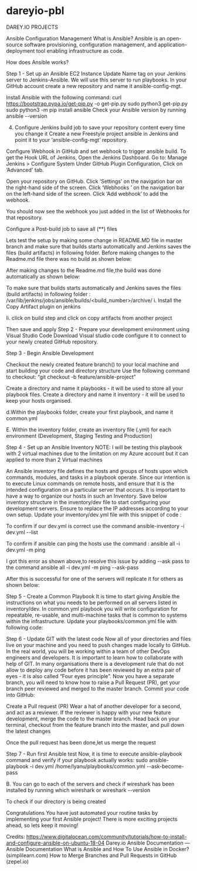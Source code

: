 # dareyio-pbl
DAREY.IO PROJECTS

Ansible Configuration Management
 What is Ansible?
Ansible is an open-source software provisioning, configuration management, and application-deployment tool enabling infrastructure as code. 

How does Ansible works?


Step 1 - Set up an Ansible EC2 Instance
Update Name tag on your Jenkins server to Jenkins-Ansible. We will use this server to run playbooks.
In your GitHub account create a new repository and name it ansible-config-mgt.

Install Ansible with the following command:
curl https://bootstrap.pypa.io/get-pip.py -o get-pip.py
sudo python3 get-pip.py
sudo python3 -m pip install ansible
Check your Ansible version by running ansible --version

 
4. Configure Jenkins build job to save your repository content every time you change it
Create a new Freestyle project ansible in Jenkins and point it to your ‘ansible-config-mgt’ repository.

Configure Webhook in GitHub and set webhook to trigger ansible build.
         To get the Hook URL of Jenkins, Open the Jenkins Dashboard.
Go to: Manage Jenkins > Configure System
Under GitHub Plugin Configuration, Click on ‘Advanced' tab. 


Open your repository on GitHub.
Click ‘Settings’ on the navigation bar on the right-hand side of the screen.
Click ‘Webhooks ’ on the navigation bar on the left-hand side of the screen.
Click ‘Add webhook’ to add the webhook. 

You should now see the webhook you just added in the list of Webhooks for that repository.
 
Configure a Post-build job to save all (**) files

Lets test  the setup by making some change in README.MD file in master branch and make sure that builds starts automatically and Jenkins saves the files (build artifacts) in following folder.
Before making changes to the Readme.md file there was no build as shown below:

After making changes to the Readme.md file,the build was done automatically as shown below:

To make sure that builds starts automatically and Jenkins saves the files (build artifacts) in following folder : /var/lib/jenkins/jobs/ansible/builds/<build_number>/archive/
  i.  Install the Copy Artifact plugin on jenkins

 
 Ii.     click on build step and click on copy artifacts from another project


Then save and apply
Step 2 - Prepare your development environment using Visual Studio Code
Download Visual studio code
configure it to connect to your newly created GitHub repository.

Step 3 - Begin Ansible Development

Checkout the newly created feature branch() to your local machine and start building your code and directory structure
Use the following command to checkout: “git checkout -b feature/ansible-project”

Create a directory and name it playbooks - it will be used to store all your playbook files.
Create a directory and name it inventory - it will be used to keep your hosts organised.

d.Within the playbooks folder, create your first playbook, and name it common.yml

E. Within the inventory folder, create an inventory file (.yml) for each environment (Development, Staging Testing and Production)

 
Step 4 - Set up an Ansible Inventory
NOTE: I will be testing this playbook with 2 virtual machines due to the limitation on my Azure account but it can applied to more than 2 Virtual machines


An Ansible inventory file defines the hosts and groups of hosts upon which commands, modules, and tasks in a playbook operate. Since our intention is to execute Linux commands on remote hosts, and ensure that it is the intended configuration on a particular server that occurs. It is important to have a way to organize our hosts in such an Inventory.
Save below inventory structure in the inventory/dev file to start configuring your development servers. Ensure to replace the IP addresses according to your own setup.
Update your inventory/dev.yml file with this snippet of code :

To confirm if our dev.yml is correct use the command 
ansible-inventory -i dev.yml --list

To confirm if ansible can ping the hosts use the command :
ansible all -i dev.yml -m ping

I got this error as shown above,to resolve this issue by adding --ask pass to the command 
   ansible all -i dev.yml -m ping --ask-pass

After this is successful for one of the servers will replicate it for others as shown below:


Step 5 - Create a Common Playbook
It is time to start giving Ansible the instructions on what you needs to be performed on all servers listed in inventory/dev.
In common.yml playbook you will write configuration for repeatable, re-usable, and multi-machine tasks that is common to systems within the infrastructure.
Update your playbooks/common.yml file with following code:

 
Step 6 - Update GIT with the latest code
Now all of your directories and files live on your machine and you need to push changes made locally to GitHub.
In the real world, you will be working within a team of other DevOps engineers and developers. It is important to learn how to collaborate with help of GIT. In many organisations there is a development rule that do not allow to deploy any code before it has been reviewed by an extra pair of eyes - it is also called “Four eyes principle”.
Now you have a separate branch, you will need to know how to raise a Pull Request (PR), get your branch peer reviewed and merged to the master branch.
Commit your code into GitHub:




Create a Pull request (PR)
Wear a hat of another developer for a second, and act as a reviewer.
If the reviewer is happy with your new feature development, merge the code to the master branch.
Head back on your terminal, checkout from the feature branch into the master, and pull down the latest changes

Once the pull request has been done,let us merge the request

 
 
 
 
 
 
 
Step 7 - Run first Ansible test
Now, it is time to execute ansible-playbook command and verify if your playbook actually works:
 sudo ansible-playbook -i dev.yml /home/Iyanu/playbooks/common.yml --ask-become-pass

B. You can go to each of the servers and check if wireshark has been installed by running which wireshark or wireshark --version

 
 
To check if our directory is being created

 
Congratulations
You have just automated your routine tasks by implementing your first Ansible project! There is more exciting projects ahead, so lets keep it moving!
 
Credits:
https://www.digitalocean.com/community/tutorials/how-to-install-and-configure-ansible-on-ubuntu-18-04
Darey.io
Ansible Documentation — Ansible Documentation
What is Ansible and How To Use Ansible in Docker? (simplilearn.com)
How to Merge Branches and Pull Requests in GitHub (zepel.io)

